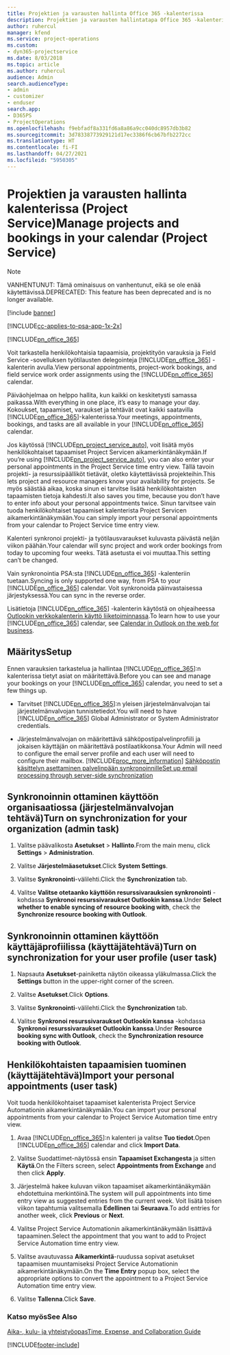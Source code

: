 ```yaml
---
title: Projektien ja varausten hallinta Office 365 -kalenterissa
description: Projektien ja varausten hallintatapa Office 365 -kalenterissa
author: ruhercul
manager: kfend
ms.service: project-operations
ms.custom:
- dyn365-projectservice
ms.date: 8/03/2018
ms.topic: article
ms.author: ruhercul
audience: Admin
search.audienceType:
- admin
- customizer
- enduser
search.app:
- D365PS
- ProjectOperations
ms.openlocfilehash: f9ebfadf8a331fd6a8a86a9cc040dc8957db3b82
ms.sourcegitcommit: 3d78338773929121d17ec3386f6cb67bfb2272cc
ms.translationtype: HT
ms.contentlocale: fi-FI
ms.lasthandoff: 04/27/2021
ms.locfileid: "5950305"
---
```

# <a name="manage-projects-and-bookings-in-your-calendar-project-service"></a><span data-ttu-id="14c25-103">Projektien ja varausten hallinta kalenterissa (Project Service)</span><span class="sxs-lookup"><span data-stu-id="14c25-103">Manage projects and bookings in your calendar (Project Service)</span></span>

> [!Note]
> <span data-ttu-id="14c25-104">VANHENTUNUT: Tämä ominaisuus on vanhentunut, eikä se ole enää käytettävissä.</span><span class="sxs-lookup"><span data-stu-id="14c25-104">DEPRECATED: This feature has been deprecated and is no longer available.</span></span>

[!include [banner](../includes/psa-now-project-operations.md)]

[!INCLUDE[cc-applies-to-psa-app-1x-2x](../includes/cc-applies-to-psa-app-1x-2x.md)]

[!INCLUDE[pn_office_365](../includes/pn-office-365.md)] 

<span data-ttu-id="14c25-105">Voit tarkastella henkilökohtaisia tapaamisia, projektityön varauksia ja Field Service -sovelluksen työtilausten delegointeja [!INCLUDE[pn_office_365](../includes/pn-office-365.md)] -kalenterin avulla.</span><span class="sxs-lookup"><span data-stu-id="14c25-105">View personal appointments, project-work bookings, and field service work order assignments using the [!INCLUDE[pn_office_365](../includes/pn-office-365.md)] calendar.</span></span>  
  
 <span data-ttu-id="14c25-106">Päiväohjelmaa on helppo hallita, kun kaikki on keskitetysti samassa paikassa.</span><span class="sxs-lookup"><span data-stu-id="14c25-106">With everything in one place, it’s easy to manage your day.</span></span> <span data-ttu-id="14c25-107">Kokoukset, tapaamiset, varaukset ja tehtävät ovat kaikki saatavilla [!INCLUDE[pn_office_365](../includes/pn-office-365.md)]-kalenterissa.</span><span class="sxs-lookup"><span data-stu-id="14c25-107">Your meetings, appointments, bookings, and tasks are all available in your [!INCLUDE[pn_office_365](../includes/pn-office-365.md)] calendar.</span></span>  
  
 <span data-ttu-id="14c25-108">Jos käytössä [!INCLUDE[pn_project_service_auto](../includes/pn-project-service-auto.md)], voit lisätä myös henkilökohtaiset tapaamiset Project Servicen aikamerkintänäkymään.</span><span class="sxs-lookup"><span data-stu-id="14c25-108">If you’re using [!INCLUDE[pn_project_service_auto](../includes/pn-project-service-auto.md)], you can also enter your personal appointments in the Project Service time entry view.</span></span> <span data-ttu-id="14c25-109">Tällä tavoin projekti- ja resurssipäälliköt tietävät, oletko käytettävissä projekteihin.</span><span class="sxs-lookup"><span data-stu-id="14c25-109">This lets project and resource managers know your availability for projects.</span></span> <span data-ttu-id="14c25-110">Se myös säästää aikaa, koska sinun ei tarvitse lisätä henkilökohtaisten tapaamisten tietoja kahdesti.</span><span class="sxs-lookup"><span data-stu-id="14c25-110">It also saves you time, because you don’t have to enter info about your personal appointments twice.</span></span> <span data-ttu-id="14c25-111">Sinun tarvitsee vain tuoda henkilökohtaiset tapaamiset kalenterista Project Servicen aikamerkintänäkymään.</span><span class="sxs-lookup"><span data-stu-id="14c25-111">You can simply import your personal appointments from your calendar to Project Service time entry view.</span></span>  
  
 <span data-ttu-id="14c25-112">Kalenteri synkronoi projekti- ja työtilausvaraukset kuluvasta päivästä neljän viikon päähän.</span><span class="sxs-lookup"><span data-stu-id="14c25-112">Your calendar will sync project and work order bookings from today to upcoming four weeks.</span></span> <span data-ttu-id="14c25-113">Tätä asetusta ei voi muuttaa.</span><span class="sxs-lookup"><span data-stu-id="14c25-113">This setting can’t be changed.</span></span>  
  
 <span data-ttu-id="14c25-114">Vain synkronointia PSA:sta [!INCLUDE[pn_office_365](../includes/pn-office-365.md)] -kalenteriin tuetaan.</span><span class="sxs-lookup"><span data-stu-id="14c25-114">Syncing is only supported one way, from PSA to your [!INCLUDE[pn_office_365](../includes/pn-office-365.md)] calendar.</span></span> <span data-ttu-id="14c25-115">Voit synkronoida päinvastaisessa järjestyksessä.</span><span class="sxs-lookup"><span data-stu-id="14c25-115">You can sync in the reverse order.</span></span> 
  
 <span data-ttu-id="14c25-116">Lisätietoja [!INCLUDE[pn_office_365](../includes/pn-office-365.md)] -kalenterin käytöstä on ohjeaiheessa [Outlookin verkkokalenterin käyttö liiketoiminnassa](https://support.office.com/article/Calendar-in-Outlook-on-the-web-for-business-5219c457-d1fe-4c2f-9032-1a816b88e936).</span><span class="sxs-lookup"><span data-stu-id="14c25-116">To learn how to use your [!INCLUDE[pn_office_365](../includes/pn-office-365.md)] calendar, see [Calendar in Outlook on the web for business](https://support.office.com/article/Calendar-in-Outlook-on-the-web-for-business-5219c457-d1fe-4c2f-9032-1a816b88e936).</span></span>  
  
## <a name="setup"></a><span data-ttu-id="14c25-117">Määritys</span><span class="sxs-lookup"><span data-stu-id="14c25-117">Setup</span></span>  
 <span data-ttu-id="14c25-118">Ennen varauksien tarkastelua ja hallintaa [!INCLUDE[pn_office_365](../includes/pn-office-365.md)]:n kalenterissa tietyt asiat on määritettävä.</span><span class="sxs-lookup"><span data-stu-id="14c25-118">Before you can see and manage your bookings on your [!INCLUDE[pn_office_365](../includes/pn-office-365.md)] calendar, you need to set a few things up.</span></span>  
  
- <span data-ttu-id="14c25-119">Tarvitset [!INCLUDE[pn_office_365](../includes/pn-office-365.md)]:n yleisen järjestelmänvalvojan tai järjestelmänvalvojan tunnistetiedot.</span><span class="sxs-lookup"><span data-stu-id="14c25-119">You will need to have [!INCLUDE[pn_office_365](../includes/pn-office-365.md)] Global Administrator or System Administrator credentials.</span></span>  
  
- <span data-ttu-id="14c25-120">Järjestelmänvalvojan on määritettävä sähköpostipalvelinprofiili ja jokaisen käyttäjän on määritettävä postilaatikkonsa.</span><span class="sxs-lookup"><span data-stu-id="14c25-120">Your Admin will need to configure the email server profile and each user will need to configure their mailbox.</span></span> [!INCLUDE[proc_more_information](../includes/proc-more-information.md)] <span data-ttu-id="14c25-121">[Sähköpostin käsittelyn asettaminen palvelinpään synkronoinnille](/dynamics365/customerengagement/on-premises/admin/set-up-server-side-synchronization-of-email-appointments-contacts-and-tasks)</span><span class="sxs-lookup"><span data-stu-id="14c25-121">[Set up email processing through server-side synchronization](/dynamics365/customerengagement/on-premises/admin/set-up-server-side-synchronization-of-email-appointments-contacts-and-tasks)</span></span>  
  
## <a name="turn-on-synchronization-for-your-organization-admin-task"></a><span data-ttu-id="14c25-122">Synkronoinnin ottaminen käyttöön organisaatiossa (järjestelmänvalvojan tehtävä)</span><span class="sxs-lookup"><span data-stu-id="14c25-122">Turn on synchronization for your organization (admin task)</span></span>  
  
1.  <span data-ttu-id="14c25-123">Valitse päävalikosta **Asetukset** > **Hallinto**.</span><span class="sxs-lookup"><span data-stu-id="14c25-123">From the main menu, click **Settings** > **Administration**.</span></span>  
  
2.  <span data-ttu-id="14c25-124">Valitse **Järjestelmäasetukset**.</span><span class="sxs-lookup"><span data-stu-id="14c25-124">Click **System Settings**.</span></span>  
  
3.  <span data-ttu-id="14c25-125">Valitse **Synkronointi**-välilehti.</span><span class="sxs-lookup"><span data-stu-id="14c25-125">Click the **Synchronization** tab.</span></span>  
  
4.  <span data-ttu-id="14c25-126">Valitse **Valitse otetaanko käyttöön resurssivarauksien synkronointi** -kohdassa **Synkronoi resurssivaraukset Outlookin kanssa**.</span><span class="sxs-lookup"><span data-stu-id="14c25-126">Under **Select whether to enable syncing of resource booking with**, check the **Synchronize resource booking with Outlook**.</span></span>  
  
## <a name="turn-on-synchronization-for-your-user-profile-user-task"></a><span data-ttu-id="14c25-127">Synkronoinnin ottaminen käyttöön käyttäjäprofiilissa (käyttäjätehtävä)</span><span class="sxs-lookup"><span data-stu-id="14c25-127">Turn on synchronization for your user profile (user task)</span></span>  
  
1.  <span data-ttu-id="14c25-128">Napsauta **Asetukset**-painiketta näytön oikeassa yläkulmassa.</span><span class="sxs-lookup"><span data-stu-id="14c25-128">Click the **Settings** button in the upper-right corner of the screen.</span></span>  
  
2.  <span data-ttu-id="14c25-129">Valitse **Asetukset**.</span><span class="sxs-lookup"><span data-stu-id="14c25-129">Click **Options**.</span></span>  
  
3.  <span data-ttu-id="14c25-130">Valitse **Synkronointi**-välilehti.</span><span class="sxs-lookup"><span data-stu-id="14c25-130">Click the **Synchronization** tab.</span></span>  
  
4.  <span data-ttu-id="14c25-131">Valitse **Synkronoi resurssivaraukset Outlookin kanssa** -kohdassa **Synkronoi resurssivaraukset Outlookin kanssa**.</span><span class="sxs-lookup"><span data-stu-id="14c25-131">Under **Resource booking sync with Outlook**, check the **Synchronization resource booking with Outlook**.</span></span>  
  
## <a name="import-your-personal-appointments-user-task"></a><span data-ttu-id="14c25-132">Henkilökohtaisten tapaamisien tuominen (käyttäjätehtävä)</span><span class="sxs-lookup"><span data-stu-id="14c25-132">Import your personal appointments (user task)</span></span>  
 <span data-ttu-id="14c25-133">Voit tuoda henkilökohtaiset tapaamiset kalenterista Project Service Automationin aikamerkintänäkymään.</span><span class="sxs-lookup"><span data-stu-id="14c25-133">You can import your personal appointments from your calendar to Project Service Automation time entry view.</span></span>  
  
1. <span data-ttu-id="14c25-134">Avaa [!INCLUDE[pn_office_365](../includes/pn-office-365.md)]:n kalenteri ja valitse **Tuo tiedot**.</span><span class="sxs-lookup"><span data-stu-id="14c25-134">Open [!INCLUDE[pn_office_365](../includes/pn-office-365.md)] calendar and click **Import Data**.</span></span>  
  
2. <span data-ttu-id="14c25-135">Valitse Suodattimet-näytössä ensin **Tapaamiset Exchangesta** ja sitten **Käytä**.</span><span class="sxs-lookup"><span data-stu-id="14c25-135">On the Filters screen, select **Appointments from Exchange** and then click **Apply**.</span></span>  
  
3. <span data-ttu-id="14c25-136">Järjestelmä hakee kuluvan viikon tapaamiset aikamerkintänäkymään ehdotettuina merkintöinä.</span><span class="sxs-lookup"><span data-stu-id="14c25-136">The system will pull appointments into time entry view as suggested entries from the current week.</span></span> <span data-ttu-id="14c25-137">Voit lisätä toisen viikon tapahtumia valitsemalla **Edellinen** tai **Seuraava**.</span><span class="sxs-lookup"><span data-stu-id="14c25-137">To add entries for another week, click **Previous** or **Next**.</span></span>  
  
4. <span data-ttu-id="14c25-138">Valitse Project Service Automationin aikamerkintänäkymään lisättävä tapaaminen.</span><span class="sxs-lookup"><span data-stu-id="14c25-138">Select the appointment that you want to add to Project Service Automation time entry view.</span></span>  
  
5. <span data-ttu-id="14c25-139">Valitse avautuvassa **Aikamerkintä**-ruudussa sopivat asetukset tapaamisen muuntamiseksi Project Service Automationin aikamerkintänäkymään.</span><span class="sxs-lookup"><span data-stu-id="14c25-139">On the **Time Entry** popup box, select the appropriate options to convert the appointment to a Project Service Automation time entry view.</span></span>  
  
6. <span data-ttu-id="14c25-140">Valitse **Tallenna**.</span><span class="sxs-lookup"><span data-stu-id="14c25-140">Click **Save**.</span></span>  
  
### <a name="see-also"></a><span data-ttu-id="14c25-141">Katso myös</span><span class="sxs-lookup"><span data-stu-id="14c25-141">See Also</span></span>  
 [<span data-ttu-id="14c25-142">Aika-, kulu- ja yhteistyöopas</span><span class="sxs-lookup"><span data-stu-id="14c25-142">Time, Expense, and Collaboration Guide</span></span>](../psa/time-expense-collaboration-guide.md)


[!INCLUDE[footer-include](../includes/footer-banner.md)]